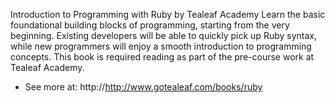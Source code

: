 Introduction to Programming with Ruby
by Tealeaf Academy
Learn the basic foundational building blocks of programming, starting from the very beginning. Existing developers will be able to quickly pick up Ruby syntax, while new programmers will enjoy a smooth introduction to programming concepts. This book is required reading as part of the pre-course work at Tealeaf Academy.

- See more at: http://http://www.gotealeaf.com/books/ruby